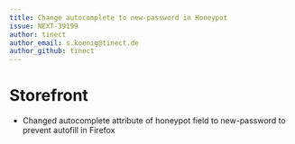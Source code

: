 ```yaml
---
title: Change autocomplete to new-password in Honeypot
issue: NEXT-39199
author: tinect
author_email: s.koenig@tinect.de
author_github: tinect
---
```

# Storefront
* Changed autocomplete attribute of honeypot field to new-password to prevent autofill in Firefox

